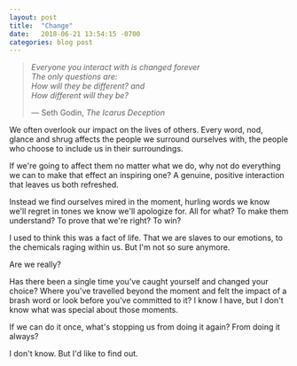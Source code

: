 ```yaml
---
layout: post
title:  "Change"
date:   2018-06-21 13:54:15 -0700
categories: blog post
---
```


> *Everyone you interact with is changed forever   
> The only questions are:   
> How will they be different? and   
> How different will they be?*       
> 
> 
> — Seth Godin, *The Icarus Deception*

We often overlook our impact on the lives of others. Every word, nod, glance and shrug affects the people we surround ourselves with, the people who choose to include us in their surroundings. 

If we're going to affect them no matter what we do, why not do everything we can to make that effect an inspiring one? A genuine, positive interaction that leaves us both refreshed.

Instead we find ourselves mired in the moment, hurling words we know we'll regret in tones we know we'll apologize for. All for what? To make them understand? To prove that we're right? To win?

I used to think this was a fact of life. That we are slaves to our emotions, to the chemicals raging within us. But I'm not so sure anymore. 

Are we really? 

Has there been a single time you've caught yourself and changed your choice? Where you've travelled beyond the moment and felt the impact of a brash word or look before you've committed to it? I know I have, but I don't know what was special about those moments. 

If we can do it once, what's stopping us from doing it again? From doing it always?

I don't know. But I'd like to find out.
 
 





